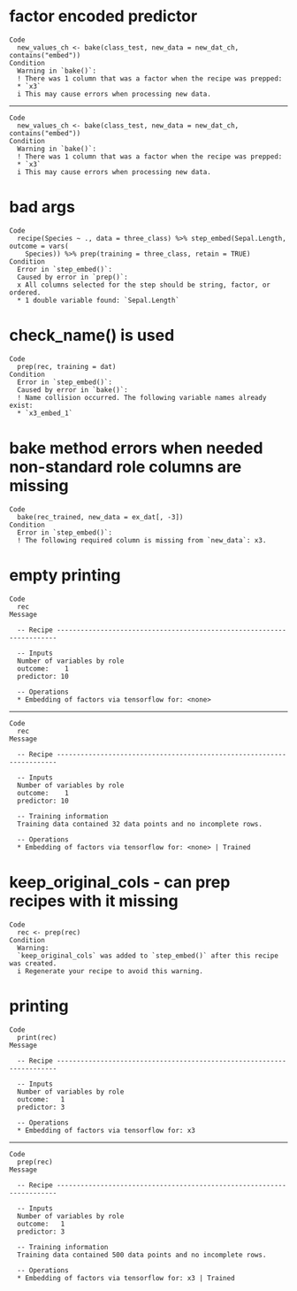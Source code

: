 # factor encoded predictor

    Code
      new_values_ch <- bake(class_test, new_data = new_dat_ch, contains("embed"))
    Condition
      Warning in `bake()`:
      ! There was 1 column that was a factor when the recipe was prepped:
      * `x3`
      i This may cause errors when processing new data.

---

    Code
      new_values_ch <- bake(class_test, new_data = new_dat_ch, contains("embed"))
    Condition
      Warning in `bake()`:
      ! There was 1 column that was a factor when the recipe was prepped:
      * `x3`
      i This may cause errors when processing new data.

# bad args

    Code
      recipe(Species ~ ., data = three_class) %>% step_embed(Sepal.Length, outcome = vars(
        Species)) %>% prep(training = three_class, retain = TRUE)
    Condition
      Error in `step_embed()`:
      Caused by error in `prep()`:
      x All columns selected for the step should be string, factor, or ordered.
      * 1 double variable found: `Sepal.Length`

# check_name() is used

    Code
      prep(rec, training = dat)
    Condition
      Error in `step_embed()`:
      Caused by error in `bake()`:
      ! Name collision occurred. The following variable names already exist:
      * `x3_embed_1`

# bake method errors when needed non-standard role columns are missing

    Code
      bake(rec_trained, new_data = ex_dat[, -3])
    Condition
      Error in `step_embed()`:
      ! The following required column is missing from `new_data`: x3.

# empty printing

    Code
      rec
    Message
      
      -- Recipe ----------------------------------------------------------------------
      
      -- Inputs 
      Number of variables by role
      outcome:    1
      predictor: 10
      
      -- Operations 
      * Embedding of factors via tensorflow for: <none>

---

    Code
      rec
    Message
      
      -- Recipe ----------------------------------------------------------------------
      
      -- Inputs 
      Number of variables by role
      outcome:    1
      predictor: 10
      
      -- Training information 
      Training data contained 32 data points and no incomplete rows.
      
      -- Operations 
      * Embedding of factors via tensorflow for: <none> | Trained

# keep_original_cols - can prep recipes with it missing

    Code
      rec <- prep(rec)
    Condition
      Warning:
      `keep_original_cols` was added to `step_embed()` after this recipe was created.
      i Regenerate your recipe to avoid this warning.

# printing

    Code
      print(rec)
    Message
      
      -- Recipe ----------------------------------------------------------------------
      
      -- Inputs 
      Number of variables by role
      outcome:   1
      predictor: 3
      
      -- Operations 
      * Embedding of factors via tensorflow for: x3

---

    Code
      prep(rec)
    Message
      
      -- Recipe ----------------------------------------------------------------------
      
      -- Inputs 
      Number of variables by role
      outcome:   1
      predictor: 3
      
      -- Training information 
      Training data contained 500 data points and no incomplete rows.
      
      -- Operations 
      * Embedding of factors via tensorflow for: x3 | Trained

